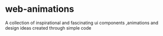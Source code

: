 # web-animations
A collection of inspirational and fascinating ui components ,animations and design ideas created through simple code

